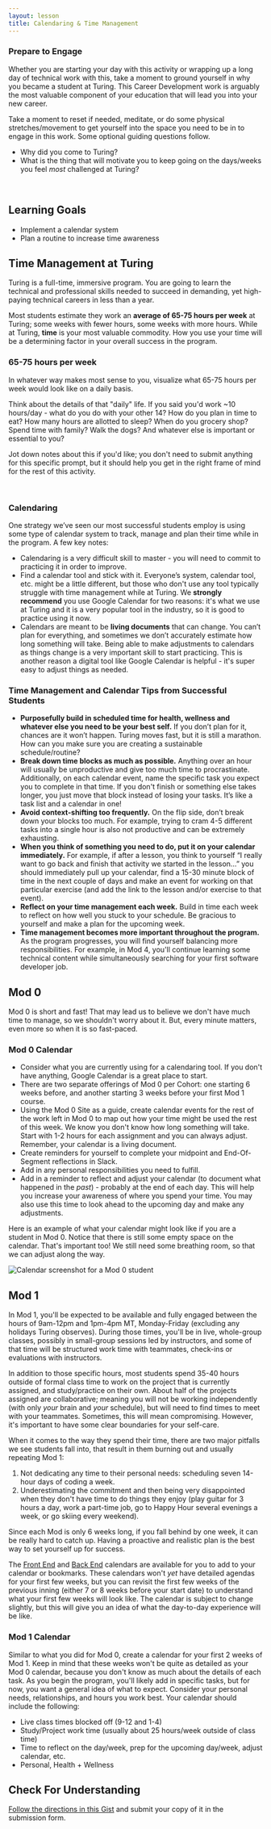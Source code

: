 ```yaml
---
layout: lesson
title: Calendaring & Time Management
---
```


<div class="s-card s-border-yellow-500">
  <h3>Prepare to Engage</h3>
  <p>Whether you are starting your day with this activity or wrapping up a long day of technical work with this, take a moment to ground yourself in why you became a student at Turing. This Career Development work is arguably the most valuable component of your education that will lead you into your new career.</p>
  <p>Take a moment to reset if needed, meditate, or do some physical stretches/movement to get yourself into the space you need to be in to engage in this work. Some optional guiding questions follow.</p>
  <ul>
    <li>Why did you come to Turing?</li>
    <li>What is the thing that will motivate you to keep going on the days/weeks you feel <em>most</em> challenged at Turing?</li>
  </ul>
</div>
<br>

## Learning Goals

- Implement a calendar system
- Plan a routine to increase time awareness

## Time Management at Turing

Turing is a full-time, immersive program. You are going to learn the technical and professional skills needed to succeed in demanding, yet high-paying technical careers in less than a year.

Most students estimate they work an **average of 65-75 hours per week** at Turing; some weeks with fewer hours, some weeks with more hours. While at Turing, **time** is your most valuable commodity. How you use your time will be a determining factor in your overall success in the program.

<div class="s-card">
  <h3>65-75 hours per week</h3>
  <p>In whatever way makes most sense to you, visualize what 65-75 hours per week would look like on a daily basis.</p>
  <p>Think about the details of that "daily" life. If you said you'd work ~10 hours/day - what do you do with your other 14? How do you plan in time to eat? How many hours are allotted to sleep? When do you grocery shop? Spend time with family? Walk the dogs? And whatever else is important or essential to you?</p>
  <p>Jot down notes about this if you'd like; you don't need to submit anything for this specific prompt, but it should help you get in the right frame of mind for the rest of this activity.</p>
</div>
<br>

### Calendaring

One strategy we’ve seen our most successful students employ is using some type of calendar system to track, manage and plan their time while in the program. A few key notes:

- Calendaring is a very difficult skill to master - you will need to commit to practicing it in order to improve.
- Find a calendar tool and stick with it. Everyone’s system, calendar tool, etc. might be a little different, but those who don't use any tool typically struggle with time management while at Turing. We **strongly recommend** you use Google Calendar for two reasons: it's what we use at Turing and it is a very popular tool in the industry, so it is good to practice using it now.
- Calendars are meant to be **living documents** that can change. You can’t plan for everything, and sometimes we don’t accurately estimate how long something will take. Being able to make adjustments to calendars as things change is a very important skill to start practicing. This is another reason a digital tool like Google Calendar is helpful - it's super easy to adjust things as needed.

### Time Management and Calendar Tips from Successful Students

- **Purposefully build in scheduled time for health, wellness and whatever else you need to be your best self.** If you don’t plan for it, chances are it won’t happen. Turing moves fast, but it is still a marathon. How can you make sure you are creating a sustainable schedule/routine?
- **Break down time blocks as much as possible.** Anything over an hour will usually be unproductive and give too much time to procrastinate. Additionally, on each calendar event, name the specific task you expect you to complete in that time. If you don't finish or something else takes longer, you just move that block instead of losing your tasks. It’s like a task list and a calendar in one!
- **Avoid context-shifting too frequently.** On the flip side, don’t break down your blocks too much. For example, trying to cram 4-5 different tasks into a single hour is also not productive and can be extremely exhausting.
- **When you think of something you need to do, put it on your calendar immediately.** For example, if after a lesson, you think to yourself “I really want to go back and finish that activity we started in the lesson…” you should immediately pull up your calendar, find a 15-30 minute block of time in the next couple of days and make an event for working on that particular exercise (and add the link to the lesson and/or exercise to that event).
- **Reflect on your time management each week.** Build in time each week to reflect on how well you stuck to your schedule. Be gracious to yourself and make a plan for the upcoming week.
- **Time management becomes more important throughout the program.** As the program progresses, you will find yourself balancing more responsibilities. For example, in Mod 4, you'll continue learning some technical content while simultaneously searching for your first software developer job.

## Mod 0

Mod 0 is short and fast! That may lead us to believe we don't have much time to manage, so we shouldn't worry about it. But, every minute matters, even more so when it is so fast-paced.

<div class="s-card">
  <h3>Mod 0 Calendar</h3>
  <ul>
    <li>Consider what you are currently using for a calendaring tool. If you don't have anything, Google Calendar is a great place to start.</li>
    <li>There are two separate offerings of Mod 0 per Cohort: one starting 6 weeks before, and another starting 3 weeks before your first Mod 1 course.</li>
    <li>Using the Mod 0 Site as a guide, create calendar events for the rest of the work left in Mod 0 to map out how your time might be used the rest of this week. We know you don't know how long something will take. Start with 1-2 hours for each assignment and you can always adjust. Remember, your calendar is a living document.</li>
    <li>Create reminders for yourself to complete your midpoint and End-Of-Segment reflections in Slack.</li>
    <li>Add in any personal responsibilities you need to fulfill.</li>
    <li>Add in a reminder to reflect and adjust your calendar (to document what happened in the <em>past</em>) - probably at the end of each day. This will help you increase your awareness of where you spend your time. You may also use this time to look ahead to the upcoming day and make any adjustments.</li>
  </ul>
</div>

Here is an example of what your calendar might look like if you are a student in Mod 0. Notice that there is still some empty space on the calendar. That's important too! We still need some breathing room, so that we can adjust along the way.

![Calendar screenshot for a Mod 0 student](assets/calendar-example.png)

## Mod 1

In Mod 1, you'll be expected to be available and fully engaged between the hours of 9am-12pm and 1pm-4pm MT, Monday-Friday (excluding any holidays Turing observes). During those times, you'll be in live, whole-group classes, possibly in small-group sessions led by instructors, and some of that time will be structured work time with teammates, check-ins or evaluations with instructors.

In addition to those specific hours, most students spend 35-40 hours outside of formal class time to work on the project that is currently assigned, and study/practice on their own. About half of the projects assigned are collaborative; meaning you will not be working independently (with only _your_ brain and _your_ schedule), but will need to find times to meet with your teammates. Sometimes, this will mean compromising. However, it's important to have some clear boundaries for your self-care.

When it comes to the way they spend their time, there are two major pitfalls we see students fall into, that result in them burning out and usually repeating Mod 1:
1. Not dedicating any time to their personal needs: scheduling seven 14-hour days of coding a week.
1. Underestimating the commitment and then being very disappointed when they don't have time to do things they enjoy (play guitar for 3 hours a day, work a part-time job, go to Happy Hour several evenings a week, or go skiing every weekend).

Since each Mod is only 6 weeks long, if you fall behind by one week, it can be really hard to catch up. Having a proactive and realistic plan is the best way to set yourself up for success.

The <a href="https://frontend.turing.edu/today/" target="_blank">Front End</a> and <a href="https://backend.turing.edu/additional_resources/calendars" target="_blank">Back End</a> calendars are available for you to add to your calendar or bookmarks. These calendars won't _yet_ have detailed agendas for your first few weeks, but you can revisit the first few weeks of the previous inning (either 7 or 8 weeks before your start date) to understand what your first few weeks will look like. The calendar is subject to change slightly, but this will give you an idea of what the day-to-day experience will be like.

<div class="s-card">
  <h3>Mod 1 Calendar</h3>
  <p>Similar to what you did for Mod 0, create a calendar for your first 2 weeks of Mod 1. Keep in mind that these weeks won't be quite as detailed as your Mod 0 calendar, because you don't know as much about the details of each task. As you begin the program, you'll likely add in specific tasks, but for now, you want a general idea of what to expect. Consider your personal needs, relationships, and hours you work best. Your calendar should include the following:</p>
  <ul>
    <li>Live class times blocked off (9-12 and 1-4)</li>
    <li>Study/Project work time (usually about 25 hours/week outside of class time)</li>
    <li>Time to reflect on the day/week, prep for the upcoming day/week, adjust calendar, etc.</li>
    <li>Personal, Health + Wellness</li>
  </ul>
</div>

## Check For Understanding

<a href="https://gist.github.com/kaitvan/cf3a388b71a05300db9029678a0d6335" target="blank">Follow the directions in this Gist</a> and submit your copy of it in the submission form.

<br><br><br><br><br>
